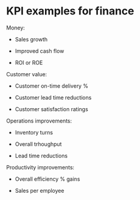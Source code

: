 # KPI examples for finance

Money:

*  Sales growth

*  Improved cash flow

*  ROI or ROE

Customer value:

*  Customer on-time delivery %

*  Customer lead time reductions

*  Customer satisfaction ratings

Operations improvements:

*  Inventory turns

*  Overall trhoughput

*  Lead time reductions

Productivity improvements:

*  Overall efficiency % gains

*  Sales per employee
